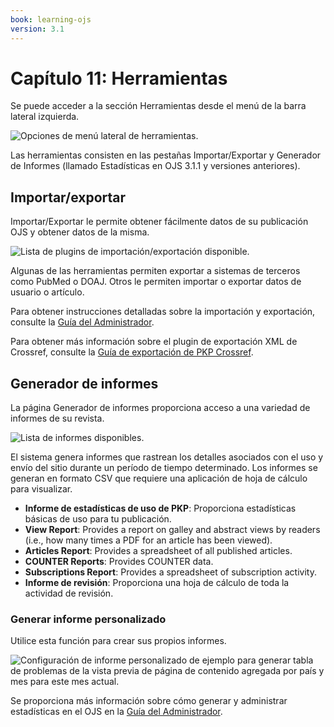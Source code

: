 ```yaml
---
book: learning-ojs
version: 3.1
---
```


# Capítulo 11: Herramientas

Se puede acceder a la sección Herramientas desde el menú de la barra lateral izquierda.

![Opciones de menú lateral de herramientas.](./assets/learning-ojs3.1-jm-users-tools.png)

Las herramientas consisten en las pestañas Importar/Exportar y Generador de Informes (llamado Estadísticas en OJS 3.1.1 y versiones anteriores).

## Importar/exportar

Importar/Exportar le permite obtener fácilmente datos de su publicación OJS y obtener datos de la misma.

![Lista de plugins de importación/exportación disponible.](./assets/learning-ojs3.1-jm-users-tools-import.png)

Algunas de las herramientas permiten exportar a sistemas de terceros como PubMed o DOAJ. Otros le permiten importar o exportar datos de usuario o artículo.

Para obtener instrucciones detalladas sobre la importación y exportación, consulte la [Guía del Administrador](https://docs.pkp.sfu.ca/admin-guide/en/data-import-and-export).

Para obtener más información sobre el plugin de exportación XML de Crossref, consulte la [Guía de exportación de PKP Crossref](https://docs.pkp.sfu.ca/crossref-ojs-manual/en/).

## Generador de informes

La página Generador de informes proporciona acceso a una variedad de informes de su revista.

![Lista de informes disponibles.](./assets/learning-ojs3.1-jm-users-tools-stats.png)

El sistema genera informes que rastrean los detalles asociados con el uso y envío del sitio durante un período de tiempo determinado. Los informes se generan en formato CSV que requiere una aplicación de hoja de cálculo para visualizar.

- **Informe de estadísticas de uso de PKP**: Proporciona estadísticas básicas de uso para tu publicación.
- **View Report**: Provides a report on galley and abstract views by readers \(i.e., how many times a PDF for an article has been viewed\).
- **Articles Report**: Provides a spreadsheet of all published articles.
- **COUNTER Reports**: Provides COUNTER data.
- **Subscriptions Report**: Provides a spreadsheet of subscription activity.
- **Informe de revisión**: Proporciona una hoja de cálculo de toda la actividad de revisión.


### Generar informe personalizado

Utilice esta función para crear sus propios informes.

![Configuración de informe personalizado de ejemplo para generar tabla de problemas de la vista previa de página de contenido agregada por país y mes para este mes actual.](./assets/learning-ojs3.1-jm-users-tools-stats-custom.png)

Se proporciona más información sobre cómo generar y administrar estadísticas en el OJS en la [Guía del Administrador](https://docs.pkp.sfu.ca/admin-guide/en/statistics).
